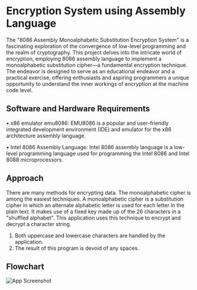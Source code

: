 
# Encryption System using Assembly Language

The "8086 Assembly Monoalphabetic Substitution Encryption System" is a fascinating exploration 
of the convergence of low-level programming and the realm of cryptography. This project delves 
into the intricate world of encryption, employing 8086 assembly language to implement a 
monoalphabetic substitution cipher—a fundamental encryption technique. The endeavor is 
designed to serve as an educational endeavor and a practical exercise, offering enthusiasts and 
aspiring programmers a unique opportunity to understand the inner workings of encryption at the 
machine code level.



## Software and Hardware Requirements
• x86 emulator emu8086: EMU8086 is a popular and user-friendly integrated development 
environment (IDE) and emulator for the x86 architecture assembly language.

• Intel 8086 Assembly Language: Intel 8086 assembly language is a low-level programming 
language used for programming the Intel 8086 and Intel 8088 microprocessors.

## Approach
There are many methods for encrypting data. The monoalphabetic cipher is among the easiest techniques. A monoalphabetic cipher is a substitution cipher in which an alternate alphabetic letter is used for each letter in the plain text. It makes use of a fixed key made up of the 26 characters in a "shuffled alphabet".
This application uses this technique to encrypt and decrypt a character string.
1. Both uppercase and lowercase characters are handled by the application.
2. The result of this program is devoid of any spaces.

## Flowchart


![App Screenshot](https://ibb.co/yBdd2yB)




